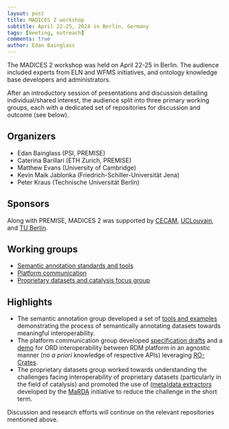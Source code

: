 ```yaml
---
layout: post
title: MADICES 2 workshop
subtitle: April 22-25, 2024 in Berlin, Germany
tags: [meeting, outreach]
comments: true
author: Edan Bainglass
---
```


The MADICES 2 workshop was held on April 22-25 in Berlin. The audience included experts from ELN and WFMS initiatives, and ontology knowledge base developers and administrators.

After an introductory session of presentations and discussion detailing individual/shared interest, the audience split into three primary working groups, each with a dedicated set of repositories for discussion and outcome (see below).

## Organizers

- Edan Bainglass (PSI, PREMISE)
- Caterina Barillari (ETH Zurich, PREMISE)
- Matthew Evans (University of Cambridge)
- Kevin Maik Jablonka (Friedrich-Schiller-Universität Jena)
- Peter Kraus (Technische Universität Berlin)

## Sponsors

Along with PREMISE, MADICES 2 was supported by [CECAM](https://www.cecam.org/workshop-details/machine-actionable-data-interoperability-for-the-chemical-sciences-madices-2-1321), [UCLouvain](https://www.uclouvain.be/), and [TU Berlin](https://www.tu.berlin/).

## Working groups

- [Semantic annotation standards and tools](https://github.com/MADICES/MADICES-2024/discussions/9)
- [Platform communication](https://github.com/MADICES/MADICES-2024/discussions/10)
- [Proprietary datasets and catalysis focus group](https://github.com/MADICES/MADICES-2024/discussions/11)

## Highlights

- The semantic annotation group developed a set of [tools and examples](https://github.com/MADICES/semantic-annotation) demonstrating the process of semantically annotating datasets towards meaningful interoperability.
- The platform communication group developed [specification drafts](https://github.com/MADICES/interop-specs) and a [demo](https://github.com/MADICES/interop-demo) for ORD interoperability between RDM platform in an agnostic manner (no _a priori_ knowledge of respective APIs) leveraging [RO-Crates](https://www.researchobject.org/ro-crate/).
- The proprietary datasets group worked towards understanding the challenges facing interoperability of proprietary datasets (particularly in the field of catalysis) and promoted the use of [(meta)data extractors](https://github.com/marda-alliance/metadata_extractors) developed by the [MaRDA](https://www.marda-alliance.org/) initiative to reduce the challenge in the short term.

Discussion and research efforts will continue on the relevant repositories mentioned above.

